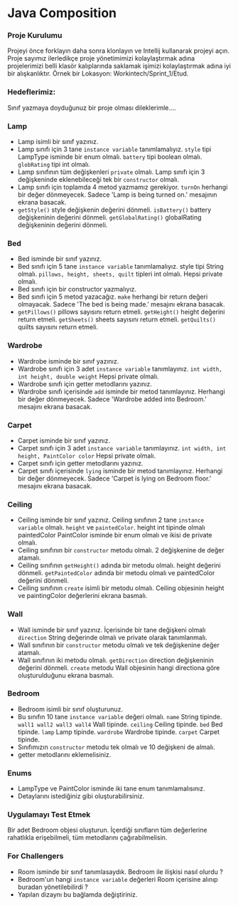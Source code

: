 # Java Composition

### Proje Kurulumu

Projeyi önce forklayın daha sonra klonlayın ve Intellij kullanarak projeyi açın. 
Proje sayımız ilerledikçe proje yönetimimizi kolaylaştırmak adına projelerimizi belli klasör kalıplarında saklamak işimizi kolaylaştırmak adına iyi bir alışkanlıktır.
Örnek bir Lokasyon: Workintech/Sprint_1/Etud.

### Hedeflerimiz:

Sınıf yazmaya doyduğunuz bir proje olması dileklerimle....

### Lamp
* Lamp isimli bir sınıf yazınız.
* Lamp sınıfı için 3 tane ```instance variable``` tanımlamalıyız. ```style``` tipi LampType isminde bir enum olmalı. ```battery``` tipi boolean olmalı. ```globRating``` tipi int olmalı. 
* Lamp sınıfının tüm değişkenleri `private` olmalı. Lamp sınıfı için 3 değişkeninde eklenebileceği tek bir ```constructor``` olmalı.
* Lamp sınıfı için toplamda 4 metod yazmamız gerekiyor. ```turnOn``` herhangi bir değer dönmeyecek. Sadece 'Lamp is being turned on.' mesajının ekrana basacak.
* ```getStyle()``` style değişkenin değerini dönmeli. ```isBattery()``` battery değişkeninin değerini dönmeli. ```getGlobalRating()``` globalRating değişkeninin değerini dönmeli.

### Bed
* Bed isminde bir sınıf yazınız.
* Bed sınıfı için 5 tane ```instance variable``` tanımlamalıyız. style tipi String olmalı. ```pillows, height, sheets, quilt``` tipleri int olmalı. Hepsi private olmalı.
* Bed sınıfı için bir constructor yazmalıyız.
* Bed sınıfı için 5 metod yazacağız. ```make``` herhangi bir return değeri olmayacak. Sadece 'The bed is being made.' mesajını ekrana basacak.
* ```getPillows()``` pillows sayısını return etmeli. ```getHeight()``` height değerini return etmeli. ```getSheets()``` sheets sayısını return etmeli. ```getQuilts()``` quilts sayısını return etmeli.

### Wardrobe 
* Wardrobe isminde bir sınıf yazınız. 
* Wardrobe sınıfı için 3 adet ```instance variable``` tanımlayınız. ```int width, int height, double weight``` Hepsi private olmalı.
* Wardrobe sınıfı için getter metodlarını yazınız.
* Wardrobe sınıfı içerisinde ```add``` isminde bir metod tanımlayınız. Herhangi bir değer dönmeyecek. Sadece 'Wardrobe added into Bedroom.' mesajını ekrana basacak.

### Carpet
* Carpet isminde bir sınıf yazınız.
* Carpet sınıfı için 3 adet ```instance variable``` tanımlayınız. ```int width, int height, PaintColor color``` Hepsi private olmalı.
* Carpet sınıfı için getter metodlarını yazınız.
* Carpet sınıfı içerisinde ```lying``` isminde bir metod tanımlayınız. Herhangi bir değer dönmeyecek. Sadece 'Carpet is lying on Bedroom floor.' mesajını ekrana basacak.

### Ceiling
* Ceiling isminde bir sınıf yazınız. Ceiling sınıfının 2 tane ```instance variable``` olmalı. ```height``` ve ```paintedColor```. height int tipinde olmalı paintedColor PaintColor isminde bir enum olmalı ve ikisi de private olmalı.
* Ceiling sınıfının bir ```constructor``` metodu olmalı. 2 değişkenine de değer atamalı.
* Ceiling sınıfının ```getHeight()``` adında bir metodu olmalı. height değerini dönmeli. ```getPaintedColor``` adında bir metodu olmalı ve paintedColor değerini dönmeli.
* Ceiling sınıfının ```create``` isimli bir metodu olmalı. Ceiling objesinin height ve paintingColor değerlerini ekrana basmalı.

### Wall
* Wall isminde bir sınıf yazınız. İçerisinde bir tane değişkeni olmalı ```direction``` String değerinde olmalı ve private olarak tanımlanmalı.
* Wall sınıfının bir ```constructor``` metodu olmalı ve tek değişkenine değer atamalı.
* Wall sınıfının iki metodu olmalı. ```getDirection``` direction değişkeninin değerini dönmeli. ```create``` metodu Wall objesinin hangi directiona göre oluşturulduğunu ekrana basmalı.

### Bedroom 
* Bedroom isimli bir sınıf oluşturunuz.
* Bu sınıfın 10 tane ```instance variable``` değeri olmalı. ```name``` String tipinde. ```wall1 wall2 wall3 wall4``` Wall tipinde. ```ceiling``` Ceiling tipinde.
  ```bed``` Bed tipinde. ```lamp``` Lamp tipinde. ```wardrobe``` Wardrobe tipinde. ```carpet``` Carpet tipinde.
* Sınıfımızın ```constructor``` metodu tek olmalı ve 10 değişkeni de almalı. 
* getter metodlarını eklemelisiniz.

### Enums
* LampType ve PaintColor isminde iki tane enum tanımlamalısınız.
* Detaylarını istediğiniz gibi oluşturabilirsiniz.

### Uygulamayı Test Etmek

 Bir adet Bedroom objesi oluşturun. İçerdiği sınıfların tüm değerlerine rahatlıkla erişebilmeli, tüm metodlarını çağırabilmelisin. 

### For Challengers
 * Room isminde bir sınıf tanımlasaydık. Bedroom ile ilişkisi nasıl olurdu ?
 * Bedroom'un hangi ```instance variable``` değerleri Room içerisine alınıp buradan yönetilebilirdi ?
 * Yapılan dizaynı bu bağlamda değiştiriniz.



